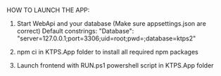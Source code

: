 HOW TO LAUNCH THE APP:

1. Start WebApi and your database (Make sure appsettings.json are correct) Default constrings: "Database": "server=127.0.0.1;port=3306;uid=root;pwd=;database=ktps2"

2. npm ci in KTPS.App folder to install all required npm packages

3. Launch frontend with RUN.ps1 powershell script in KTPS.App folder
